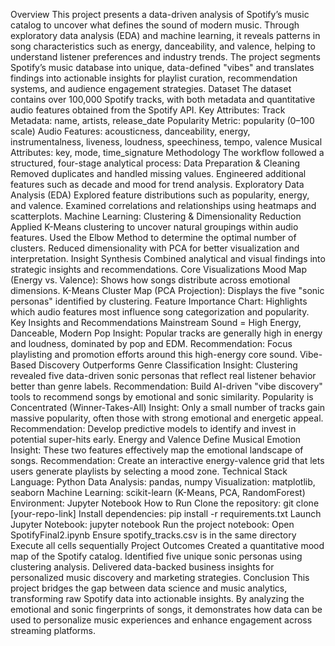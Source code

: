 Overview
This project presents a data-driven analysis of Spotify’s music catalog to uncover what defines the sound of modern music. Through exploratory data analysis (EDA) and machine learning, it reveals patterns in song characteristics such as energy, danceability, and valence, helping to understand listener preferences and industry trends.
The project segments Spotify’s music database into unique, data-defined "vibes" and translates findings into actionable insights for playlist curation, recommendation systems, and audience engagement strategies.
Dataset
The dataset contains over 100,000 Spotify tracks, with both metadata and quantitative audio features obtained from the Spotify API.
Key Attributes:
Track Metadata: name, artists, release_date
Popularity Metric: popularity (0–100 scale)
Audio Features: acousticness, danceability, energy, instrumentalness, liveness, loudness, speechiness, tempo, valence
Musical Attributes: key, mode, time_signature
Methodology
The workflow followed a structured, four-stage analytical process:
Data Preparation & Cleaning
Removed duplicates and handled missing values.
Engineered additional features such as decade and mood for trend analysis.
Exploratory Data Analysis (EDA)
Explored feature distributions such as popularity, energy, and valence.
Examined correlations and relationships using heatmaps and scatterplots.
Machine Learning: Clustering & Dimensionality Reduction
Applied K-Means clustering to uncover natural groupings within audio features.
Used the Elbow Method to determine the optimal number of clusters.
Reduced dimensionality with PCA for better visualization and interpretation.
Insight Synthesis
Combined analytical and visual findings into strategic insights and recommendations.
Core Visualizations
Mood Map (Energy vs. Valence): Shows how songs distribute across emotional dimensions.
K-Means Cluster Map (PCA Projection): Displays the five "sonic personas" identified by clustering.
Feature Importance Chart: Highlights which audio features most influence song categorization and popularity.
Key Insights and Recommendations
Mainstream Sound = High Energy, Danceable, Modern Pop
Insight: Popular tracks are generally high in energy and loudness, dominated by pop and EDM.
Recommendation: Focus playlisting and promotion efforts around this high-energy core sound.
Vibe-Based Discovery Outperforms Genre Classification
Insight: Clustering revealed five data-driven sonic personas that reflect real listener behavior better than genre labels.
Recommendation: Build AI-driven "vibe discovery" tools to recommend songs by emotional and sonic similarity.
Popularity is Concentrated (Winner-Takes-All)
Insight: Only a small number of tracks gain massive popularity, often those with strong emotional and energetic appeal.
Recommendation: Develop predictive models to identify and invest in potential super-hits early.
Energy and Valence Define Musical Emotion
Insight: These two features effectively map the emotional landscape of songs.
Recommendation: Create an interactive energy-valence grid that lets users generate playlists by selecting a mood zone.
Technical Stack
Language: Python
Data Analysis: pandas, numpy
Visualization: matplotlib, seaborn
Machine Learning: scikit-learn (K-Means, PCA, RandomForest)
Environment: Jupyter Notebook
How to Run
Clone the repository:
git clone [your-repo-link]
Install dependencies:
pip install -r requirements.txt
Launch Jupyter Notebook:
jupyter notebook
Run the project notebook:
Open SpotifyFinal2.ipynb
Ensure spotify_tracks.csv is in the same directory
Execute all cells sequentially
Project Outcomes
Created a quantitative mood map of the Spotify catalog.
Identified five unique sonic personas using clustering analysis.
Delivered data-backed business insights for personalized music discovery and marketing strategies.
Conclusion
This project bridges the gap between data science and music analytics, transforming raw Spotify data into actionable insights. By analyzing the emotional and sonic fingerprints of songs, it demonstrates how data can be used to personalize music experiences and enhance engagement across streaming platforms.
